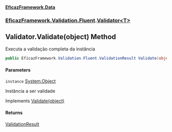 #### [EficazFramework.Data](EficazFrameworkData.md 'EficazFramework Data')
### [EficazFramework.Validation.Fluent](EficazFrameworkData.md#EficazFramework.Validation.Fluent 'EficazFramework.Validation.Fluent').[Validator&lt;T&gt;](EficazFramework.Validation.Fluent/Validator_T_.md 'EficazFramework.Validation.Fluent.Validator<T>')

## Validator<T>.Validate(object) Method

Executa a validação completa da instância

```csharp
public EficazFramework.Validation.Fluent.ValidationResult Validate(object instance);
```
#### Parameters

<a name='EficazFramework.Validation.Fluent.Validator_T_.Validate(object).instance'></a>

`instance` [System.Object](https://docs.microsoft.com/en-us/dotnet/api/System.Object 'System.Object')

Instância a ser validade

Implements [Validate(object)](EficazFramework.Validation.Fluent/IValidator/Validate(object).md 'EficazFramework.Validation.Fluent.IValidator.Validate(object)')

#### Returns
[ValidationResult](EficazFramework.Validation.Fluent/ValidationResult.md 'EficazFramework.Validation.Fluent.ValidationResult')